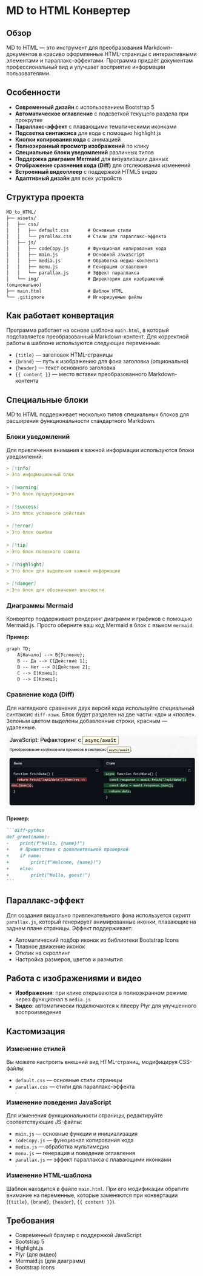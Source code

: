 # MD to HTML Конвертер

## Обзор

MD to HTML — это инструмент для преобразования Markdown-документов в красиво оформленные HTML-страницы с интерактивными элементами и параллакс-эффектами. Программа придаёт документам профессиональный вид и улучшает восприятие информации пользователями.

## Особенности

- **Современный дизайн** с использованием Bootstrap 5
- **Автоматическое оглавление** с подсветкой текущего раздела при прокрутке
- **Параллакс-эффект** с плавающими тематическими иконками
- **Подсветка синтаксиса** для кода с помощью highlight.js
- **Кнопки копирования кода** с анимацией
- **Полноэкранный просмотр изображений** по клику
- **Специальные блоки уведомлений** различных типов
- **Поддержка диаграмм Mermaid** для визуализации данных
- **Отображение сравнения кода (Diff)** для отслеживания изменений
- **Встроенный видеоплеер** с поддержкой HTML5 видео
- **Адаптивный дизайн** для всех устройств

## Структура проекта

```
MD_to_HTML/
├── assets/
│   ├── css/
│   │   ├── default.css       # Основные стили
│   │   └── parallax.css      # Стили для параллакс-эффекта
│   ├── js/
│   │   ├── codeCopy.js       # Функционал копирования кода
│   │   ├── main.js           # Основной JavaScript
│   │   ├── media.js          # Обработка медиа-контента
│   │   ├── menu.js           # Генерация оглавления
│   │   └── parallax.js       # Эффект параллакса
│   └── img/                  # Директория для изображений (опционально)
├── main.html                 # Шаблон HTML
└── .gitignore                # Игнорируемые файлы
```

## Как работает конвертация

Программа работает на основе шаблона `main.html`, в который подставляется преобразованный Markdown-контент. Для корректной работы в шаблоне используются следующие переменные:

- `{title}` — заголовок HTML-страницы
- `{brand}` — путь к изображению для фона заголовка (опционально)
- `{header}` — текст основного заголовка
- `{{ content }}` — место вставки преобразованного Markdown-контента

## Специальные блоки

MD to HTML поддерживает несколько типов специальных блоков для расширения функциональности стандартного Markdown.

### Блоки уведомлений

Для привлечения внимания к важной информации используются блоки уведомлений:

```markdown
> [!info]
> Это информационный блок

> [!warning]
> Это блок предупреждения

> [!success]
> Это блок успешного действия

> [!error]
> Это блок ошибки

> [!tip]
> Это блок полезного совета

> [!highlight]
> Это блок для выделения важной информации

> [!danger]
> Это блок для обозначения опасности
```

### Диаграммы Mermaid

Конвертер поддерживает рендеринг диаграмм и графиков с помощью Mermaid.js. Просто оберните ваш код Mermaid в блок с языком `mermaid`.

**Пример:**

```mermaid
graph TD;
    A[Начало] --> B{Условие};
    B -- Да --> C[Действие 1];
    B -- Нет --> D[Действие 2];
    C --> E[Конец];
    D --> E[Конец];
```

### Сравнение кода (Diff)

Для наглядного сравнения двух версий кода используйте специальный синтаксис `diff-язык`. Блок будет разделен на две части: «до» и «после». Зеленым цветом выделены добавленные строки, красным — удаленные.

![Пример Diff блока](images/diff_sample.png)

**Пример:**

````markdown
```diff-python
def greet(name):
-    print(f"Hello, {name}!")
+    # Приветствие с дополнительной проверкой
+    if name:
+        print(f"Welcome, {name}!")
+    else:
+        print("Hello, guest!")
```

````

## Параллакс-эффект

Для создания визуально привлекательного фона используется скрипт `parallax.js`, который генерирует анимированные иконки, плавающие на заднем плане страницы. Эффект поддерживает:

- Автоматический подбор иконок из библиотеки Bootstrap Icons
- Плавное движение иконок
- Отклик на скроллинг
- Настройка размеров, цветов и размытия

## Работа с изображениями и видео

- **Изображения**: при клике открываются в полноэкранном режиме через функционал в `media.js`
- **Видео**: автоматически подключаются к плееру Plyr для улучшенного воспроизведения

## Кастомизация

### Изменение стилей

Вы можете настроить внешний вид HTML-страниц, модифицируя CSS-файлы:

- `default.css` — основные стили страницы
- `parallax.css` — стили для параллакс-эффекта

### Изменение поведения JavaScript

Для изменения функциональности страницы, редактируйте соответствующие JS-файлы:

- `main.js` — основные функции и инициализация
- `codeCopy.js` — функционал копирования кода
- `media.js` — обработка мультимедиа
- `menu.js` — генерация и поведение оглавления
- `parallax.js` — эффект параллакса с плавающими иконками

### Изменение HTML-шаблона

Шаблон находится в файле `main.html`. При его модификации обратите внимание на переменные, которые заменяются при конвертации (`{title}`, `{brand}`, `{header}`, `{{ content }}`).

## Требования

- Современный браузер с поддержкой JavaScript
- Bootstrap 5
- Highlight.js
- Plyr (для видео)
- Mermaid.js (для диаграмм)
- Bootstrap Icons
